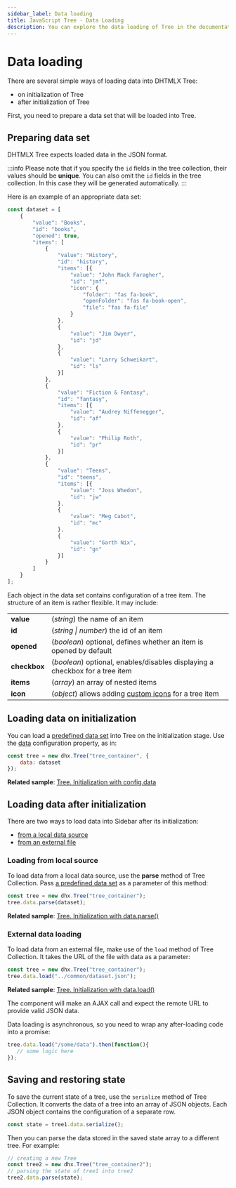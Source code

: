 ```yaml
---
sidebar_label: Data loading
title: JavaScript Tree - Data Loading 
description: You can explore the data loading of Tree in the documentation of the DHTMLX JavaScript UI library. Browse developer guides and API reference, try out code examples and live demos, and download a free 30-day evaluation version of DHTMLX Suite.
---
```


# Data loading

There are several simple ways of loading data into DHTMLX Tree:

- on initialization of Tree
- after initialization of Tree

First, you need to prepare a data set that will be loaded into Tree.

## Preparing data set

DHTMLX Tree expects loaded data in the JSON format. 

:::info
Please note that if you specify the `id` fields in the tree collection, their values should be **unique**. You can also omit the `id` fields in the tree collection. In this case they will be generated automatically.
:::

Here is an example of an appropriate data set:

~~~jsx
const dataset = [
    {
        "value": "Books",
        "id": "books",
        "opened": true,
        "items": [            
            {
                "value": "History",
                "id": "history",
                "items": [{
                    "value": "John Mack Faragher",
                    "id": "jmf",
                    "icon": {
                        "folder": "fas fa-book",
                        "openFolder": "fas fa-book-open",
                        "file": "fas fa-file"
                    }
                },
                {
                    "value": "Jim Dwyer",
                    "id": "jd"
                },
                {
                    "value": "Larry Schweikart",
                    "id": "ls"
                }]
            },
            {
                "value": "Fiction & Fantasy",
                "id": "fantasy",
                "items": [{
                    "value": "Audrey Niffenegger",
                    "id": "af"
                },
                {
                    "value": "Philip Roth",
                    "id": "pr"
                }]
            },
            {
                "value": "Teens",
                "id": "teens",
                "items": [{
                    "value": "Joss Whedon",
                    "id": "jw"
                },
                {
                    "value": "Meg Cabot",
                    "id": "mc"
                },
                {
                    "value": "Garth Nix",
                    "id": "gn"
                }]
            }
        ]
    }
];
~~~

Each object in the data set contains configuration of a tree item. The structure of an item is rather flexible. It may include:

<table>
    <tbody>
        <tr>
            <td><b>value</b></td>
            <td>(<i>string</i>) the name of an item</td>
        </tr>
        <tr>
            <td><b>id</b></td>
            <td>(<i>string | number</i>) the id of an item</td>
        </tr>
        <tr>
            <td><b>opened</b></td>
            <td>(<i>boolean</i>) optional, defines whether an item is opened by default</td>
        </tr>
        <tr>
            <td><b>checkbox</b></td>
            <td>(<i>boolean</i>) optional, enables/disables displaying a checkbox for a tree item</td>
        </tr>
        <tr>
            <td><b>items</b></td>
            <td>(<i>array</i>) an array of nested items</td>
        </tr>
        <tr>
            <td><b>icon</b></td>
            <td>(<i>object</i>) allows adding <a href="../api/tree_icon_config">custom icons</a> for a tree item</td>
        </tr>
    </tbody>
</table>

## Loading data on initialization

You can load a [predefined data set](#preparing-data-set) into Tree on the initialization stage. Use the [data](tree/api/tree_data_config.md) configuration property, as in:

~~~jsx
const tree = new dhx.Tree("tree_container", {
    data: dataset
});
~~~

**Related sample**: [Tree. Initialization with config.data](https://snippet.dhtmlx.com/r49y51k3)

## Loading data after initialization

There are two ways to load data into Sidebar after its initialization:

- [from a local data source](#loading-from-local-source)
- [from an external file](#external-data-loading)

### Loading from local source

To load data from a local data source, use the **parse** method of Tree Collection. Pass [a predefined data set](#preparing-data-set) as a parameter of this method:

~~~jsx
const tree = new dhx.Tree("tree_container");
tree.data.parse(dataset);
~~~

**Related sample**: [Tree. Initialization with data.parse()](https://snippet.dhtmlx.com/orm283hq)

### External data loading

To load data from an external file, make use of the `load` method of Tree Collection. It takes the URL of the file with data as a parameter:

~~~jsx
const tree = new dhx.Tree("tree_container");
tree.data.load("../common/dataset.json");
~~~

**Related sample**: [Tree. Initialization with data.load()](https://snippet.dhtmlx.com/oz4jd5hc)

The component will make an AJAX call and expect the remote URL to provide valid JSON data.

Data loading is asynchronous, so you need to wrap any after-loading code into a promise:

~~~jsx
tree.data.load("/some/data").then(function(){
   // some logic here
});
~~~


## Saving and restoring state

To save the current state of a tree, use the `serialize` method of Tree Collection. It converts the data of a tree into an array of JSON objects. 
Each JSON object contains the configuration of a separate row.

~~~jsx
const state = tree1.data.serialize();
~~~

Then you can parse the data stored in the saved state array to a different tree. For example:

~~~jsx
// creating a new Tree
const tree2 = new dhx.Tree("tree_container2");
// parsing the state of tree1 into tree2
tree2.data.parse(state);
~~~
